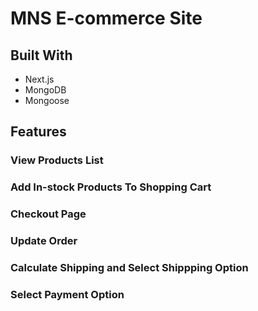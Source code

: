 # MNS E-commerce Site

## Built With

- Next.js
- MongoDB
- Mongoose

## Features

### View Products List

### Add In-stock Products To Shopping Cart

### Checkout Page

### Update Order

### Calculate Shipping and Select Shippping Option

### Select Payment Option
